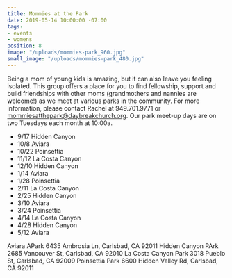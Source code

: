 ```yaml
---
title: Mommies at the Park
date: 2019-05-14 10:00:00 -07:00
tags:
- events
- womens
position: 8
image: "/uploads/mommies-park_960.jpg"
small_image: "/uploads/mommies-park_480.jpg"
---
```


Being a mom of young kids is amazing, but it can also leave you feeling isolated. This group offers a place for you to find fellowship, support and build friendships with other moms (grandmothers and nannies are welcome!) as we meet at various parks in the community. For more information, please contact Rachel at 949.701.9771 or <mommiesatthepark@daybreakchurch.org>.  Our park meet-up days are on two Tuesdays each month at 10:00a.

* 9/17 Hidden Canyon
* 10/8 Aviara
* 10/22 Poinsettia
* 11/12 La Costa Canyon
* 12/10 Hidden Canyon
* 1/14 Aviara
* 1/28 Poinsettia
* 2/11 La Costa Canyon
* 2/25 Hidden Canyon
* 3/10 Aviara
* 3/24 Poinsettia
* 4/14 La Costa Canyon
* 4/28 Hidden Canyon
* 5/12 Aviara

Aviara APark
6435 Ambrosia Ln, Carlsbad, CA 92011
Hidden Canyon PArk
2685 Vancouver St, Carlsbad, CA 92010
La Costa Canyon Park
3018 Pueblo St, Carlsbad, CA 92009
Poinsettia Park 
6600 Hidden Valley Rd, Carlsbad, CA 92011